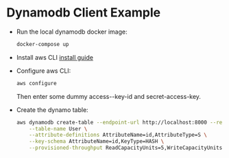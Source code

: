 # Dynamodb Client Example

- Run the local dynamodb docker image:
  ```bash
  docker-compose up
  ```
- Install aws CLI [install guide](https://docs.aws.amazon.com/cli/latest/userguide/getting-started-install.html)
- Configure aws CLI:

  ```bash
  aws configure
  ```

  Then enter some dummy access--key-id and secret-access-key.

- Create the dynamo table:
  ```bash
  aws dynamodb create-table --endpoint-url http://localhost:8000 --region us-west-1 \
      --table-name User \
      --attribute-definitions AttributeName=id,AttributeType=S \
      --key-schema AttributeName=id,KeyType=HASH \
      --provisioned-throughput ReadCapacityUnits=5,WriteCapacityUnits=5
  ```
